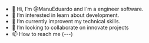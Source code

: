 - 👋 Hi, I’m @ManuEduardo and I´m a engineer software.
- 👀 I’m interested in learn about development. 
- 🌱 I’m currently improvent my technical skills.
- 💞️ I’m looking to collaborate on innovate projects
- 📫 How to reach me (---)

<!---
ManuEduardo/ManuEduardo is a ✨ special ✨ repository because its `README.md` (this file) appears on your GitHub profile.
You can click the Preview link to take a look at your changes.
--->
